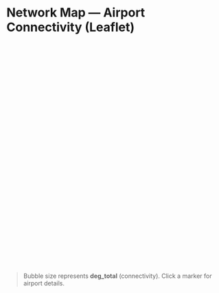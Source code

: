 # Network Map — Airport Connectivity (Leaflet)

<div id="map" style="height:520px; min-height:520px; width:100%; border-radius:8px; overflow:hidden;"></div>

<link rel="stylesheet" href="https://unpkg.com/leaflet@1.9.4/dist/leaflet.css"/>
<script src="https://unpkg.com/leaflet@1.9.4/dist/leaflet.js"></script>

<script>
(function(){
  // helper utils (cache-buster + site root)
  function siteRoot(){
  const parts = location.pathname.split('/').filter(Boolean);
  return parts.length ? '/' + parts[0] + '/' : '/';
}
function bust(u){
  const v = Date.now(); // avoid stale JSON/CSV on GitHub Pages/CDN
  return u + (u.includes('?') ? '&' : '?') + 'v=' + v;
}

  // run fn on first load & every MkDocs Material instant navigation
  function onNav(fn){
    function run(){ setTimeout(fn, 0); }
    if (window.document$) document$.subscribe(run);
    if (document.readyState === 'loading') document.addEventListener('DOMContentLoaded', run);
    else run();
  }
  function visible(el){
    if (!el) return false;
    const r = el.getBoundingClientRect();
    return r.width > 0 && r.height > 0;
  }

  function render(){
    const mount = document.getElementById('map');
    if (!mount) return;

    // wait until container is actually visible (instant-nav transition)
    if (!visible(mount)) { setTimeout(render, 120); return; }
    if (typeof L === 'undefined') { setTimeout(render, 80); return; }

    // destroy previous map instance when revisiting this page
    if (window._leaflet_map) { try { window._leaflet_map.remove(); } catch(e){} }

    const map = window._leaflet_map = L.map('map', {preferCanvas:true});
    map.setView([25.25, 55.30], 3);
    L.tileLayer('https://{s}.tile.openstreetmap.org/{z}/{x}/{y}.png', {
      maxZoom: 8, attribution: '&copy; OpenStreetMap'
    }).addTo(map);

    // handle late layout: invalidate several times + on resize
    [150, 500, 1000].forEach(ms => setTimeout(() => map.invalidateSize(), ms));
    window.addEventListener('resize', () => map.invalidateSize());

    fetch(bust(siteRoot() + 'assets/airports.geojson'))
      .then(r => { if(!r.ok) throw new Error('HTTP '+r.status); return r.json(); })
      .then(geo => {
        if (!geo.features || !geo.features.length){
          L.marker([25.252,55.364]).addTo(map).bindPopup('airports.geojson is empty.');
          return;
        }
        const layer = L.geoJSON(geo, {
          pointToLayer: (feat, latlng) => {
            const deg = (+feat.properties.deg_total) || 0;
            const r = Math.max(3, Math.sqrt(deg)); // sqrt scale
            return L.circleMarker(latlng, {
              radius:r, weight:1, color:'#1565c0', fillColor:'#42a5f5', fillOpacity:0.6
            });
          },
          onEachFeature: (feat, l) => {
            const p = feat.properties || {};
            l.bindPopup(`<b>${p.iata || ''} — ${p.name || ''}</b><br/>
              ${p.city || ''}, ${p.country || ''}<br/>
              deg_total: <b>${p.deg_total || 0}</b>`);
          }
        }).addTo(map);
        try { map.fitBounds(layer.getBounds(), {padding:[20,20]}); } catch(e){}
      })
      .catch(err => {
        console.error('airports.geojson error:', err);
        L.marker([25.252,55.364]).addTo(map).bindPopup('airports.geojson not found.');
      });
  }

  onNav(render);
})();
</script>

> Bubble size represents **deg_total** (connectivity). Click a marker for airport details.
